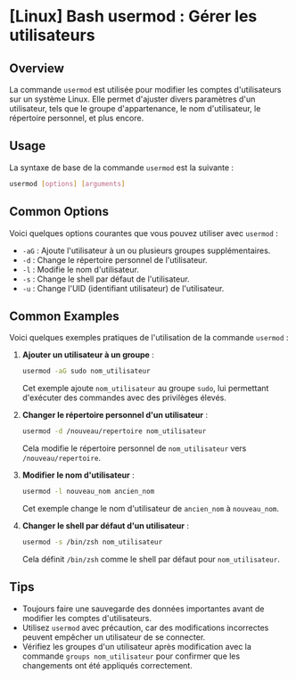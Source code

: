 # [Linux] Bash usermod : Gérer les utilisateurs

## Overview
La commande `usermod` est utilisée pour modifier les comptes d'utilisateurs sur un système Linux. Elle permet d'ajuster divers paramètres d'un utilisateur, tels que le groupe d'appartenance, le nom d'utilisateur, le répertoire personnel, et plus encore.

## Usage
La syntaxe de base de la commande `usermod` est la suivante :

```bash
usermod [options] [arguments]
```

## Common Options
Voici quelques options courantes que vous pouvez utiliser avec `usermod` :

- `-aG` : Ajoute l'utilisateur à un ou plusieurs groupes supplémentaires.
- `-d` : Change le répertoire personnel de l'utilisateur.
- `-l` : Modifie le nom d'utilisateur.
- `-s` : Change le shell par défaut de l'utilisateur.
- `-u` : Change l'UID (identifiant utilisateur) de l'utilisateur.

## Common Examples
Voici quelques exemples pratiques de l'utilisation de la commande `usermod` :

1. **Ajouter un utilisateur à un groupe** :
   ```bash
   usermod -aG sudo nom_utilisateur
   ```
   Cet exemple ajoute `nom_utilisateur` au groupe `sudo`, lui permettant d'exécuter des commandes avec des privilèges élevés.

2. **Changer le répertoire personnel d'un utilisateur** :
   ```bash
   usermod -d /nouveau/repertoire nom_utilisateur
   ```
   Cela modifie le répertoire personnel de `nom_utilisateur` vers `/nouveau/repertoire`.

3. **Modifier le nom d'utilisateur** :
   ```bash
   usermod -l nouveau_nom ancien_nom
   ```
   Cet exemple change le nom d'utilisateur de `ancien_nom` à `nouveau_nom`.

4. **Changer le shell par défaut d'un utilisateur** :
   ```bash
   usermod -s /bin/zsh nom_utilisateur
   ```
   Cela définit `/bin/zsh` comme le shell par défaut pour `nom_utilisateur`.

## Tips
- Toujours faire une sauvegarde des données importantes avant de modifier les comptes d'utilisateurs.
- Utilisez `usermod` avec précaution, car des modifications incorrectes peuvent empêcher un utilisateur de se connecter.
- Vérifiez les groupes d'un utilisateur après modification avec la commande `groups nom_utilisateur` pour confirmer que les changements ont été appliqués correctement.